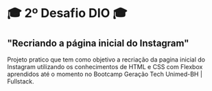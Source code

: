# 🎓 2º Desafio DIO 🎓
## "Recriando a página inicial do Instagram"

Projeto pratico que tem como objetivo a recriação da pagina inicial do Instagram utilizando os conhecimentos de HTML e CSS com Flexbox aprendidos até o momento no Bootcamp Geração Tech Unimed-BH | Fullstack.
